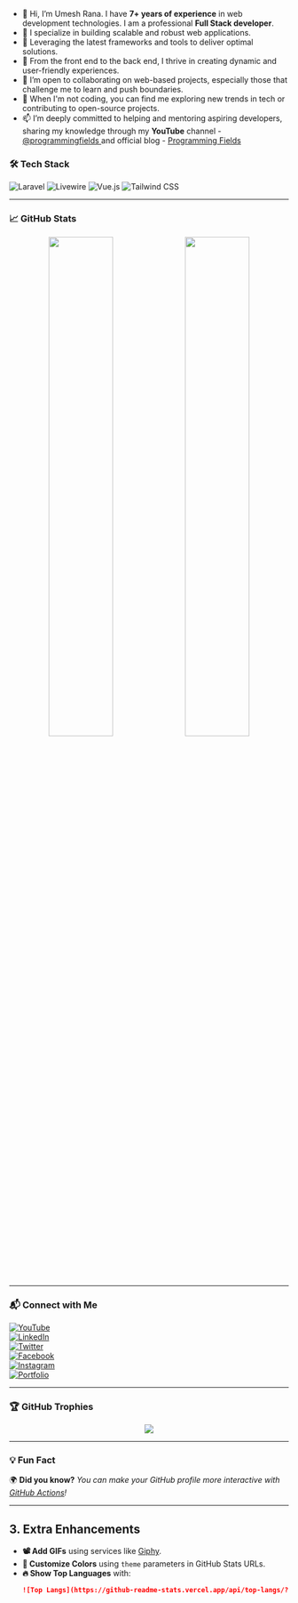 - 👋 Hi, I’m Umesh Rana. I have **7+ years of experience** in web development technologies. I am a professional **Full Stack developer**.
- 👀 I specialize in building scalable and robust web applications.
- 💼 Leveraging the latest frameworks and tools to deliver optimal solutions.
- 🚀 From the front end to the back end, I thrive in creating dynamic and user-friendly experiences.
- 🌱 I’m open to collaborating on web-based projects, especially those that challenge me to learn and push boundaries.
- 💞️ When I'm not coding, you can find me exploring new trends in tech or contributing to open-source projects.
- 📫 I’m deeply committed to helping and mentoring aspiring developers, sharing my knowledge through my <strong>YouTube</strong> channel - <a href="https://youtube.com/@programmingfields">@programmingfields </a> and official blog - <a href="https://programmingfields.com">Programming Fields</a>


### 🛠️ Tech Stack
![Laravel](https://img.shields.io/badge/Laravel-%23FF2D20.svg?style=flat-square&logo=laravel&logoColor=white)
![Livewire](https://img.shields.io/badge/Livewire-%237952B3.svg?style=flat-square&logo=livewire&logoColor=white)
![Vue.js](https://img.shields.io/badge/Vue.js-%2335495e.svg?style=flat-square&logo=vuedotjs&logoColor=%234FC08D)
![Tailwind CSS](https://img.shields.io/badge/Tailwind%20CSS-%2338B2AC.svg?style=flat-square&logo=tailwind-css&logoColor=white)

---

### 📈 GitHub Stats  
<p align="center">
  <img width="48%" src="https://github-readme-stats.vercel.app/api?username=umeshkrrana&show_icons=true&theme=radical" />
  <img width="48%" src="https://github-readme-streak-stats.herokuapp.com/?user=umeshkrrana&theme=radical" />
</p>

---

### 📬 Connect with Me  
[![YouTube](https://img.shields.io/badge/YouTube-Subscribe-red?logo=youtube)](https://youtube.com/@programmingfields)  
[![LinkedIn](https://img.shields.io/badge/LinkedIn-UmeshRana-blue?logo=linkedin)](https://linkedin.com/in/umesh-rana-5bb3ba115)  
[![Twitter](https://img.shields.io/badge/Twitter-%40umeshkrrana-blue?logo=twitter)](https://twitter.com/umeshkrrana)   
[![Facebook](https://img.shields.io/badge/Facebook-Follow-1877F2?logo=facebook&logoColor=white)](https://facebook.com/programmingfields)  
[![Instagram](https://img.shields.io/badge/Instagram-Follow-E4405F?logo=instagram&logoColor=white)](https://instagram.com/programmingfields)   
[![Portfolio](https://img.shields.io/badge/Portfolio-Visit-ff69b4?logo=web)](https://yourportfolio.com)  

---

### 🏆 GitHub Trophies
<p align="center">
  <img src="https://github-profile-trophy.vercel.app/?username=umeshkrrana&theme=onedark&margin-w=10&margin-h=10"/>
</p>

---

### 💡 Fun Fact  
🌍 **Did you know?** *You can make your GitHub profile more interactive with [GitHub Actions](https://github.com/features/actions)!*

---

## **3. Extra Enhancements**
- **📽️ Add GIFs** using services like [Giphy](https://giphy.com/).
- **🎨 Customize Colors** using `theme` parameters in GitHub Stats URLs.
- **🔥 Show Top Languages** with:  
  ```md
  ![Top Langs](https://github-readme-stats.vercel.app/api/top-langs/?username=your-username&layout=compact)
